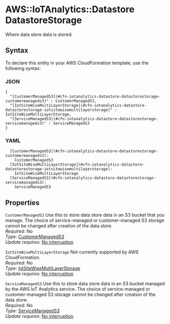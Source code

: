# AWS::IoTAnalytics::Datastore DatastoreStorage<a name="aws-properties-iotanalytics-datastore-datastorestorage"></a>

Where data store data is stored\.

## Syntax<a name="aws-properties-iotanalytics-datastore-datastorestorage-syntax"></a>

To declare this entity in your AWS CloudFormation template, use the following syntax:

### JSON<a name="aws-properties-iotanalytics-datastore-datastorestorage-syntax.json"></a>

```
{
  "[CustomerManagedS3](#cfn-iotanalytics-datastore-datastorestorage-customermanageds3)" : CustomerManagedS3,
  "[IotSiteWiseMultiLayerStorage](#cfn-iotanalytics-datastore-datastorestorage-iotsitewisemultilayerstorage)" : IotSiteWiseMultiLayerStorage,
  "[ServiceManagedS3](#cfn-iotanalytics-datastore-datastorestorage-servicemanageds3)" : ServiceManagedS3
}
```

### YAML<a name="aws-properties-iotanalytics-datastore-datastorestorage-syntax.yaml"></a>

```
  [CustomerManagedS3](#cfn-iotanalytics-datastore-datastorestorage-customermanageds3): 
    CustomerManagedS3
  [IotSiteWiseMultiLayerStorage](#cfn-iotanalytics-datastore-datastorestorage-iotsitewisemultilayerstorage): 
    IotSiteWiseMultiLayerStorage
  [ServiceManagedS3](#cfn-iotanalytics-datastore-datastorestorage-servicemanageds3): 
    ServiceManagedS3
```

## Properties<a name="aws-properties-iotanalytics-datastore-datastorestorage-properties"></a>

`CustomerManagedS3`  <a name="cfn-iotanalytics-datastore-datastorestorage-customermanageds3"></a>
Use this to store data store data in an S3 bucket that you manage\. The choice of service\-managed or customer\-managed S3 storage cannot be changed after creation of the data store\.  
*Required*: No  
*Type*: [CustomerManagedS3](aws-properties-iotanalytics-datastore-customermanageds3.md)  
*Update requires*: [No interruption](https://docs.aws.amazon.com/AWSCloudFormation/latest/UserGuide/using-cfn-updating-stacks-update-behaviors.html#update-no-interrupt)

`IotSiteWiseMultiLayerStorage`  <a name="cfn-iotanalytics-datastore-datastorestorage-iotsitewisemultilayerstorage"></a>
Not currently supported by AWS CloudFormation\.  
*Required*: No  
*Type*: [IotSiteWiseMultiLayerStorage](aws-properties-iotanalytics-datastore-iotsitewisemultilayerstorage.md)  
*Update requires*: [No interruption](https://docs.aws.amazon.com/AWSCloudFormation/latest/UserGuide/using-cfn-updating-stacks-update-behaviors.html#update-no-interrupt)

`ServiceManagedS3`  <a name="cfn-iotanalytics-datastore-datastorestorage-servicemanageds3"></a>
Use this to store data store data in an S3 bucket managed by the AWS IoT Analytics service\. The choice of service\-managed or customer\-managed S3 storage cannot be changed after creation of the data store\.  
*Required*: No  
*Type*: [ServiceManagedS3](aws-properties-iotanalytics-datastore-servicemanageds3.md)  
*Update requires*: [No interruption](https://docs.aws.amazon.com/AWSCloudFormation/latest/UserGuide/using-cfn-updating-stacks-update-behaviors.html#update-no-interrupt)